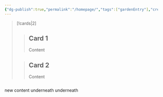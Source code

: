 ```yaml
---
{"dg-publish":true,"permalink":"/homepage/","tags":["gardenEntry"],"created":"2025-05-13T10:51:18.252+02:00","updated":"2025-05-13T19:18:00.352+02:00"}
---
```


>[!cards|2]
>>## Card 1
>>Content
>
>>## Card 2
>>Content


```

```
new content underneath underneath